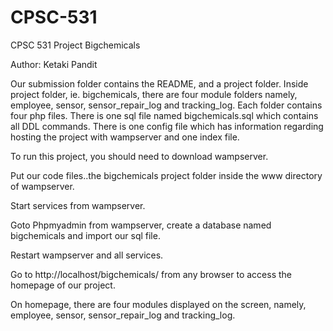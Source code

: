# CPSC-531

CPSC 531 
Project Bigchemicals


Author: Ketaki Pandit       


Our submission folder contains the README, and a project folder. Inside project folder, ie. bigchemicals, there are four module folders namely, employee, sensor, sensor_repair_log and tracking_log. Each folder contains four php files. There is one sql file named bigchemicals.sql which contains all DDL commands. There is one config file which has information regarding hosting the project with wampserver and one index file.

To run this project, you should need to download wampserver.

Put our code files..the bigchemicals project folder inside the www directory of wampserver.

Start services from wampserver.

Goto Phpmyadmin from wampserver, create a database named bigchemicals and import our sql file.

Restart wampserver and all services.

Go to http://localhost/bigchemicals/ from any browser to access the homepage of our project.

On homepage, there are four modules displayed on the screen, namely, employee, sensor, sensor_repair_log and tracking_log.
